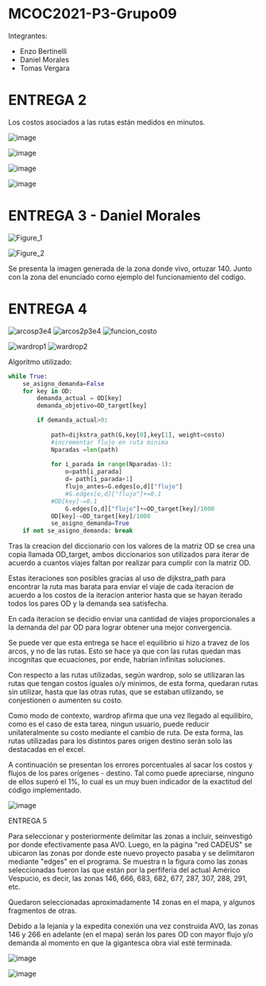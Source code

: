# MCOC2021-P3-Grupo09

Integrantes:
 * Enzo Bertinelli
 * Daniel Morales
 * Tomas Vergara

# ENTREGA 2

Los costos asociados a las rutas están medidos en minutos.

![image](https://user-images.githubusercontent.com/89056734/141026125-53b7139b-e4cc-41a4-9216-8c195f8ce38c.png)

![image](https://user-images.githubusercontent.com/89056734/141026157-27786e96-f662-4ab5-8f91-dd787c19f3b6.png)

![image](https://user-images.githubusercontent.com/89056734/141026183-e2cde269-e4d5-4b2b-869c-926bcdad0a0a.png)

![image](https://user-images.githubusercontent.com/89056734/141026200-cec7b2d7-0b04-405f-89a0-20a4053f6c94.png)


# ENTREGA 3 - Daniel Morales

![Figure_1](https://user-images.githubusercontent.com/88337429/141601874-8e994426-7bee-4810-b04b-a1623108185b.png)

![Figure_2](https://user-images.githubusercontent.com/88337429/141601875-a4e5673b-29b4-4870-9b8d-9c540eb1cea9.png)

Se presenta la imagen generada de la zona donde vivo, ortuzar 140. Junto con la zona del enunciado como ejemplo del funcionamiento del codigo.

# ENTREGA 4


![arcosp3e4](https://user-images.githubusercontent.com/88337429/141875711-918ec6a1-6708-4b6c-a202-55ec527c6583.png)
![arcos2p3e4](https://user-images.githubusercontent.com/88337429/141875716-8c814ab5-2be0-457a-8bd0-05ba0362e9d6.png)
![funcion_costo](https://user-images.githubusercontent.com/88337429/142093858-dc798c6b-2409-464e-9a14-2f7244029199.png)


![wardrop1](https://user-images.githubusercontent.com/88337429/141875719-81707188-acb1-4c72-99e4-c5071fafc50d.PNG)
![wardrop2](https://user-images.githubusercontent.com/88337429/141875725-a49be0f6-f945-4b81-8175-aba9ff43af23.PNG)

Algoritmo utilizado:
```Python
while True:
    se_asigno_demanda=False
    for key in OD:
        demanda_actual = OD[key]
        demanda_objetivo=OD_target[key]

        if demanda_actual>0:
            
            path=dijkstra_path(G,key[0],key[1], weight=costo)
            #incrementar flujo en ruta minima
            Nparadas =len(path)
            
            for i_parada in range(Nparadas-1):
                o=path[i_parada]
                d= path[i_parada+1]
                flujo_antes=G.edges[o,d]["flujo"]
                #G.edges[o,d]["flujo"]+=0.1
            #OD[key]-=0.1
                G.edges[o,d]["flujo"]+=OD_target[key]/1000
            OD[key]-=OD_target[key]/1000
            se_asigno_demanda=True
    if not se_asigno_demanda: break
```     
Tras la creacion del diccionario con los valores de la matriz OD se crea una copia llamada OD_target, ambos diccionarios son utilizados para iterar de acuerdo a cuantos viajes faltan por realizar para cumplir con la matriz OD.

Estas iteraciones son posibles gracias al uso de dijkstra_path para encontrar la ruta mas barata para enviar el viaje de cada iteracion de acuerdo a los costos de la iteracion anterior hasta que se hayan iterado todos los pares OD y la demanda sea satisfecha.

En cada iteracion se decidio enviar una cantidad de viajes proporcionales a la demanda del par OD para lograr obtener una mejor convergencia.

Se puede ver que esta entrega se hace el equilibrio si hizo a travez de los arcos, y no de las rutas. Esto se hace ya que con las rutas quedan mas incognitas que ecuaciones, por ende, habrían infinitas soluciones.

Con respecto a las rutas utilizadas, según wardrop, solo se utilizaran las rutas que tengan costos iguales o/y minimos, de esta forma, quedaran rutas sin utilizar, hasta que las otras rutas, que se estaban utlizando, se conjestionen o aumenten su costo. 

Como modo de contexto, wardrop afirma que una vez llegado al equilibiro, como es el caso de esta tarea, ningun usuario, puede reducir unilateralmente su costo mediante el cambio de ruta. 
De esta forma, las rutas utilizadas para los distintos pares origen destino serán solo las destacadas en el excel.

A continuación se presentan los errores porcentuales al sacar los costos y flujos de los  pares orígenes - destino. Tal como puede apreciarse, ninguno de ellos superó el 1%, lo cual es un muy buen indicador de la exactitud del código implementado.

![image](https://user-images.githubusercontent.com/89056734/142055571-8ea08c41-288c-43b9-bbc4-42ea28d4d781.png)


ENTREGA 5

Para seleccionar y posteriormente delimitar las zonas a incluir, seinvestigó por donde efectivamente pasa AVO. Luego, en la página "red CADEUS" se ubicaron las zonas por donde este nuevo proyecto pasaba y se delimitaron mediante "edges" en el programa. Se muestra n la figura como las zonas seleccionadas fueron las que están por la perfiferia del actual Américo Vespucio, es decir, las zonas 146, 666, 683, 682, 677, 287, 307, 288, 291, etc.

Quedaron seleccionadas aproximadamente 14 zonas en el mapa, y algunos fragmentos de otras.

Debido a la lejanía y la expedita conexión una vez construida AVO, las zonas 146 y 266 en adelante (en el mapa) serán los pares OD con mayor flujo y/o demanda al momento en que la gigantesca obra vial esté terminada.

![image](https://user-images.githubusercontent.com/89056734/142710899-56e2cfce-5bf3-4637-a4d5-1fc4284aecd0.png)

![image](https://user-images.githubusercontent.com/89056734/142710906-498edcd8-7a0c-4d35-81dd-ad64195ca3c5.png)




